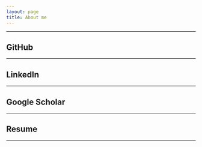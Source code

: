 ```yaml
---
layout: page
title: About me
---
```

<hr>
<div> <h2>GitHub</h2>
</div> <hr>
<div> <h2>LinkedIn</h2>
</div> <hr>
<div> <h2>Google Scholar</h2>
</div> <hr>
<div> <h2>Resume</h2>
</div> <hr>
